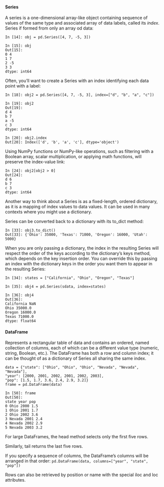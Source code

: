 #### Series
A series is a one-dimensional array-like object containing sequence of values of the same type and associated array of data labels, called its *index*. Series if formed from only an array od data:
```
In [14]: obj = pd.Series([4, 7, -5, 3])

In [15]: obj
Out[15]:
0 4
1 7
2 -5
3 3
dtype: int64
```

Often, you’ll want to create a Series with an index identifying each data point with a label:
```
In [18]: obj2 = pd.Series([4, 7, -5, 3], index=["d", "b", "a", "c"])

In [19]: obj2
Out[19]:
d 4
b 7
a -5
c 3
dtype: int64

In [20]: obj2.index
Out[20]: Index(['d', 'b', 'a', 'c'], dtype='object')
```


Using NumPy functions or NumPy-like operations, such as filtering with a Boolean array, scalar multiplication, or applying math functions, will preserve the index-value link:
```
In [24]: obj2[obj2 > 0]
Out[24]:
d 6
b 7
c 3
dtype: int64
```


Another way to think about a Series is as a fixed-length, ordered dictionary, as it is a mapping of index values to data values. It can be used in many contexts where you might use a dictionary.

 Series can be converted back to a dictionary with its to_dict method:
```
In [33]: obj3.to_dict()
Out[33]: {'Ohio': 35000, 'Texas': 71000, 'Oregon': 16000, 'Utah': 5000}
```

When you are only passing a dictionary, the index in the resulting Series will respect the order of the keys according to the dictionary’s keys method, which depends on the key insertion order. You can override this by passing an index with the dictionary keys in the order you want them to appear in the resulting Series:
```
In [34]: states = ["California", "Ohio", "Oregon", "Texas"]

In [35]: obj4 = pd.Series(sdata, index=states)

In [36]: obj4
Out[36]:
California NaN
Ohio 35000.0
Oregon 16000.0
Texas 71000.0
dtype: float64
```


#### DataFrame
Represents a rectangular table of data and contains an ordered, named collection of columns, each of which can be a different value type (numeric, string, Boolean, etc.). The DataFrame has both a row and column index; it can be thought of as a dictionary of Series all sharing the same index.
```
data = {"state": ["Ohio", "Ohio", "Ohio", "Nevada", "Nevada", "Nevada"],
"year": [2000, 2001, 2002, 2001, 2002, 2003],
"pop": [1.5, 1.7, 3.6, 2.4, 2.9, 3.2]}
frame = pd.DataFrame(data)

In [50]: frame
Out[50]:
state year pop
0 Ohio 2000 1.5
1 Ohio 2001 1.7
2 Ohio 2002 3.6
3 Nevada 2001 2.4
4 Nevada 2002 2.9
5 Nevada 2003 3.2
```

For large DataFrames, the head method selects only the first five rows.

Similarly, tail returns the last five rows.

If you specify a sequence of columns, the DataFrame’s columns will be arranged in that order:
`pd.DataFrame(data, columns=["year", "state", "pop"])`

Rows can also be retrieved by position or name with the special iloc and loc attributes.